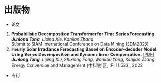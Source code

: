 # 出版物
* 论文
<ol>
  <li><b>Probabilistic Decomposition Transformer for Time Series Forecasting.</b><br> 
	  <i><b>Junlong Tong</b>, Liping Xie, Kanjian Zhang<br></i>
	Submit to SIAM International Conference on Data Mining (SDM2023)<br> 
<!-- 	<a href="https://github.com/YangLIN1997/YangLIN1997.github.io/blob/master/files/SSDNet.pdf" target="_blank" rel="noopener noreferrer">[PDF]</a><br>  -->
    </li>
  
  <li><b>Hourly Solar Irradiance Forecasting Based on Encoder–decoder Model Using Series Decomposition and Dynamic Error Compensation.</b>
	<a href="https://github.com/JL-tong/JL-tong.github.io/blob/master/files/ECM-hourly.pdf" target="_blank" rel="noopener noreferrer">[PDF]</a><br> 
	<i><b>Junlong Tong</b>, Liping Xie, Shixiong Fang, Wankou Yang, Kanjian Zhang<br></i>
	Energy Conversion and Management (中科院1区, IF=11.533), 2022<br> 
    </li>
</ol>

* 专利
